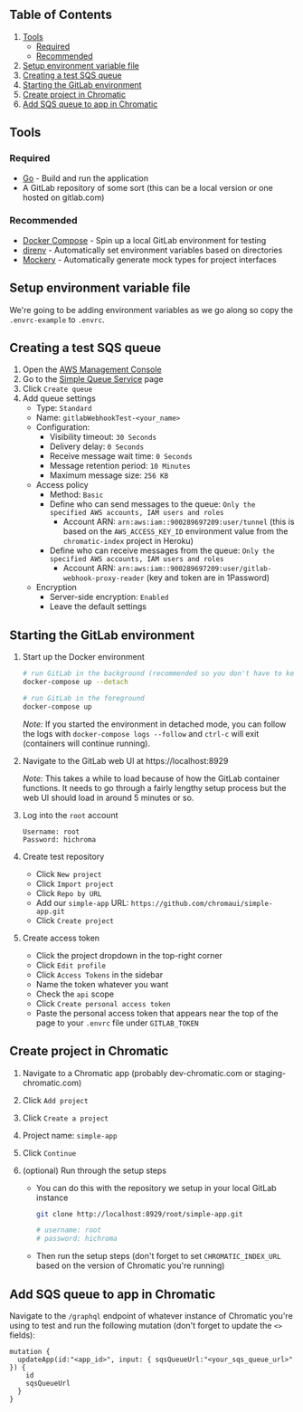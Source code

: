 ## Table of Contents

1. [Tools](#tools)
   - [Required](#required)
   - [Recommended](#recommended)
2. [Setup environment variable file](#setup-environment-variable-file)
3. [Creating a test SQS queue](#creating-a-test-sqs-queue)
4. [Starting the GitLab environment](#starting-the-gitlab-environment)
5. [Create project in Chromatic](#create-project-in-chromatic)
6. [Add SQS queue to app in Chromatic](#add-sqs-queue-to-app-in-chromatic)

## Tools

### Required

- [Go](https://golang.org/) - Build and run the application
- A GitLab repository of some sort (this can be a local version or one hosted on gitlab.com)

### Recommended

- [Docker Compose](https://docs.docker.com/compose/) - Spin up a local GitLab environment for testing
- [direnv](https://github.com/direnv/direnv) - Automatically set environment variables based on directories
- [Mockery](https://github.com/vektra/mockery) - Automatically generate mock types for project interfaces

## Setup environment variable file

We're going to be adding environment variables as we go along so copy the `.envrc-example` to `.envrc`.

## Creating a test SQS queue

1. Open the [AWS Management Console](https://us-west-2.console.aws.amazon.com/console/home?region=us-west-2#)
2. Go to the [Simple Queue Service](https://us-west-2.console.aws.amazon.com/sqs/v2/home?region=us-west-2#/queues) page
3. Click `Create queue`
4. Add queue settings
   - Type: `Standard`
   - Name: `gitlabWebhookTest-<your_name>`
   - Configuration:
     - Visibility timeout: `30 Seconds`
     - Delivery delay: `0 Seconds`
     - Receive message wait time: `0 Seconds`
     - Message retention period: `10 Minutes`
     - Maximum message size: `256 KB`
   - Access policy
     - Method: `Basic`
     - Define who can send messages to the queue: `Only the specified AWS accounts, IAM users and roles`
       - Account ARN: `arn:aws:iam::900289697209:user/tunnel` (this is based on the `AWS_ACCESS_KEY_ID` environment value from the `chromatic-index` project in Heroku)
     - Define who can receive messages from the queue: `Only the specified AWS accounts, IAM users and roles`
       - Account ARN: `arn:aws:iam::900289697209:user/gitlab-webhook-proxy-reader` (key and token are in 1Password)
   - Encryption
     - Server-side encryption: `Enabled`
     - Leave the default settings

## Starting the GitLab environment

1. Start up the Docker environment

   ```bash
   # run GitLab in the background (recommended so you don't have to keep your terminal open)
   docker-compose up --detach

   # run GitLab in the foreground
   docker-compose up
   ```

   _Note:_ If you started the environment in detached mode, you can follow the logs with `docker-compose logs --follow` and `ctrl-c` will exit (containers will continue running).

2. Navigate to the GitLab web UI at https://localhost:8929

   _Note:_ This takes a while to load because of how the GitLab container functions. It needs to go through a fairly lengthy setup process but the web UI should load in around 5 minutes or so.

3. Log into the `root` account

   ```
   Username: root
   Password: hichroma
   ```

4. Create test repository

   - Click `New project`
   - Click `Import project`
   - Click `Repo by URL`
   - Add our `simple-app` URL: `https://github.com/chromaui/simple-app.git`
   - Click `Create project`

5. Create access token

   - Click the project dropdown in the top-right corner
   - Click `Edit profile`
   - Click `Access Tokens` in the sidebar
   - Name the token whatever you want
   - Check the `api` scope
   - Click `Create personal access token`
   - Paste the personal access token that appears near the top of the page to your `.envrc` file under `GITLAB_TOKEN`

## Create project in Chromatic

1. Navigate to a Chromatic app (probably dev-chromatic.com or staging-chromatic.com)
2. Click `Add project`
3. Click `Create a project`
4. Project name: `simple-app`
5. Click `Continue`
6. (optional) Run through the setup steps

   - You can do this with the repository we setup in your local GitLab instance

     ```bash
     git clone http://localhost:8929/root/simple-app.git

     # username: root
     # password: hichroma
     ```

   - Then run the setup steps (don't forget to set `CHROMATIC_INDEX_URL` based on the version of Chromatic you're running)

## Add SQS queue to app in Chromatic

Navigate to the `/graphql` endpoint of whatever instance of Chromatic you're using to test and run the following mutation (don't forget to update the `<>` fields):

```
mutation {
  updateApp(id:"<app_id>", input: { sqsQueueUrl:"<your_sqs_queue_url>" }) {
    id
    sqsQueueUrl
  }
}
```
